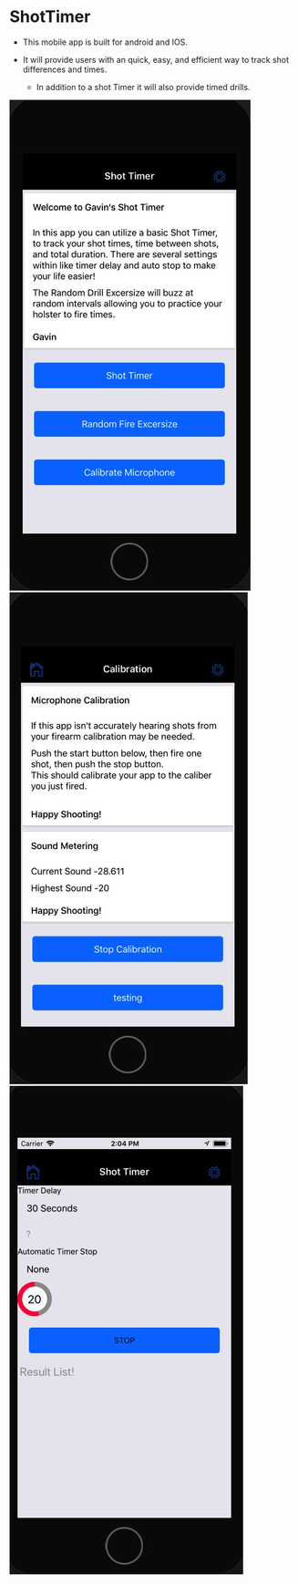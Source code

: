 # ShotTimer
* This mobile app is built for android and IOS. 

* It will provide users with an quick, easy, and efficient way to track shot differences and times. 
    * In addition to a shot Timer it will also provide timed drills. 

![alt text](./img/SECOND.jpg)
![alt text](./img/first.jpg)
![alt text](./img/third.jpg)